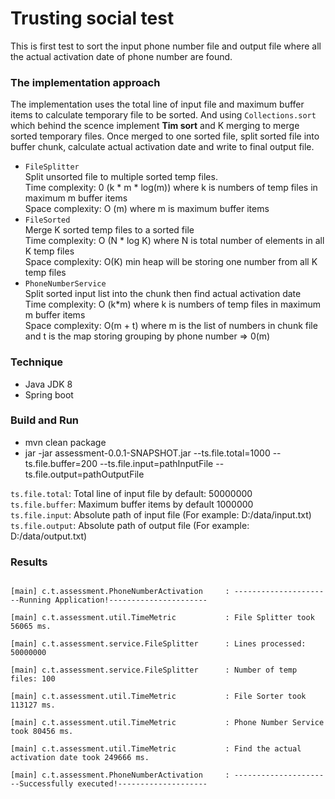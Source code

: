 # Trusting social test

This is first test to sort the input phone number file and output file where all the actual activation date of phone number are found.

### The implementation approach

The implementation uses the total line of input file and maximum buffer items to calculate temporary file to be sorted.
And using <code>Collections.sort</code> which behind the scence implement <b>Tim sort</b> and K merging to merge sorted temporary files.
Once merged to one sorted file, split sorted file into buffer chunk, calculate actual activation date and write to final output file.

* <code>FileSplitter</code><br>
Split unsorted file to multiple sorted temp files.<br>
Time complexity: 0 (k * m * log(m)) where k is numbers of temp files in maximum m buffer items<br>
Space complexity: O (m) where m is maximum buffer items
* <code>FileSorted</code><br>
Merge K sorted temp files to a sorted file<br>
Time complexity: O (N * log K) where N is total number of elements in all K temp files<br>
Space complexity: O(K) min heap will be storing one number from all K temp files
* <code>PhoneNumberService</code> <br>
Split sorted input list into the chunk then find actual activation date<br>
Time complexity: O (k*m) where k is numbers of temp files in maximum m buffer items<br>
Space complexity: O(m + t) where m is the list of numbers in chunk file and t is the
map storing grouping by phone number => 0(m)

### Technique
* Java JDK 8
* Spring boot

### Build and Run
* mvn clean package
* jar -jar assessment-0.0.1-SNAPSHOT.jar --ts.file.total=1000 --ts.file.buffer=200 --ts.file.input=pathInputFile --ts.file.output=pathOutputFile<br>

<code>ts.file.total</code>: Total line of input file by default: 50000000<br>
<code>ts.file.buffer</code>: Maximum buffer items by default 1000000<br>
<code>ts.file.input</code>: Absolute path of input file (For example: D:/data/input.txt)<br>
<code>ts.file.output</code>: Absolute path of output file (For example: D:/data/output.txt)<br>

### Results
<code>
[main] c.t.assessment.PhoneNumberActivation     : ----------------------Running Application!---------------------- <br>
[main] c.t.assessment.util.TimeMetric           : File Splitter took 56065 ms. <br>
[main] c.t.assessment.service.FileSplitter      : Lines processed: 50000000 <br>
[main] c.t.assessment.service.FileSplitter      : Number of temp files: 100 <br>
[main] c.t.assessment.util.TimeMetric           : File Sorter took 113127 ms. <br>
[main] c.t.assessment.util.TimeMetric           : Phone Number Service took 80456 ms. <br>
[main] c.t.assessment.util.TimeMetric           : Find the actual activation date took 249666 ms. <br>
[main] c.t.assessment.PhoneNumberActivation     : ----------------------Successfully executed!-------------------- <br>
</code>
